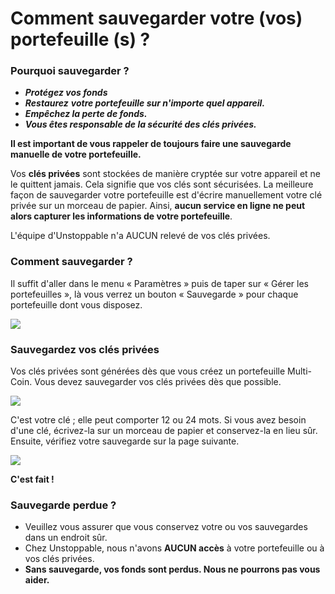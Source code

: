# Comment sauvegarder votre (vos) portefeuille (s) ?

### Pourquoi sauvegarder ?

- ***Protégez vos fonds***
- ***Restaurez** **votre portefeuille sur n'importe quel appareil.***
- ***Empêchez la perte de fonds.***
- ***Vous êtes responsable de la sécurité des clés privées.***

**Il est important de vous rappeler de toujours faire une sauvegarde manuelle de votre portefeuille.**

Vos **clés privées** sont stockées de manière cryptée sur votre appareil et ne le quittent jamais. Cela signifie que vos clés sont sécurisées. La meilleure façon de sauvegarder votre portefeuille est d'écrire manuellement votre clé privée sur un morceau de papier. Ainsi, **aucun service en ligne ne peut alors capturer les informations de votre portefeuille**. 

L'équipe d'Unstoppable n'a AUCUN relevé de vos clés privées.

### Comment sauvegarder ?

Il suffit d'aller dans le menu « Paramètres » puis de taper sur « Gérer les portefeuilles », là vous verrez un bouton « Sauvegarde » pour chaque portefeuille dont vous disposez.

![](../images/ios-backup-manage-s.png)

### Sauvegardez vos clés privées

Vos clés privées sont générées dès que vous créez un portefeuille Multi-Coin. Vous devez sauvegarder vos clés privées dès que possible.

![](../images/ios-backup-pk-s.png)

C'est votre clé ; elle peut comporter 12 ou 24 mots. Si vous avez besoin d'une clé, écrivez-la sur un morceau de papier et conservez-la en lieu sûr. Ensuite, vérifiez votre sauvegarde sur la page suivante.

![](../images/ios-backup-check-s.png)

**C'est fait !**

### Sauvegarde perdue ?

- Veuillez vous assurer que vous conservez votre ou vos sauvegardes dans un endroit sûr.
- Chez Unstoppable, nous n'avons **AUCUN accès** à votre portefeuille ou à vos clés privées.
- **Sans sauvegarde, vos fonds sont perdus. Nous ne pourrons pas vous aider.**

